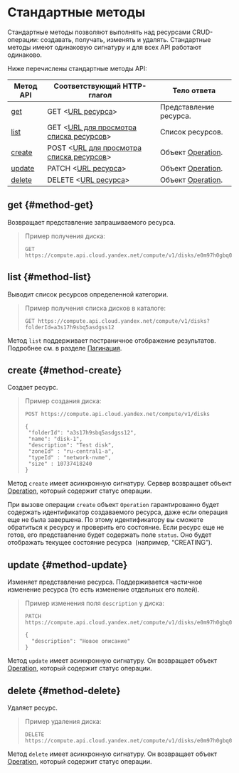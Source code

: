# Стандартные методы

Стандартные методы позволяют выполнять над ресурсами CRUD-операции: создавать, получать,
 изменять и удалять. Стандартные методы имеют одинаковую сигнатуру и для всех API работают
 одинаково.

Ниже перечислены стандартные методы API:

Метод API | Соответствующий HTTP-глагол | Тело ответа
----- | ----- | -----
[get](#method-get) | GET <[URL ресурса](resources-structure.md#url-resource)> | Представление ресурса.
[list](#method-list) | GET <[URL для просмотра списка ресурсов](resources-structure.md#listing)> | Список ресурсов.
[create](#method-create) | POST <[URL для просмотра списка ресурсов](resources-structure.md#listing)> | Объект [Operation](operation.md).
[update](#method-update) | PATCH <[URL ресурса](resources-structure.md#url-resource)> | Объект [Operation](operation.md).
[delete](#method-delete) | DELETE <[URL ресурса](resources-structure.md#url-resource)> | Объект [Operation](operation.md).

## get {#method-get}

Возвращает представление запрашиваемого ресурса.

>Пример получения диска:
>
>```
>GET https://compute.api.cloud.yandex.net/compute/v1/disks/e0m97h0gbq0foeuis03
>```

## list {#method-list}

Выводит список ресурсов определенной категории.

>Пример получения списка дисков в каталоге:
>
>```
>GET https://compute.api.cloud.yandex.net/compute/v1/disks?folderId=a3s17h9sbq5asdgss12
>```

Метод `list` поддерживает постраничное отображение результатов. Подробнее см. в разделе [Пагинация](pagination.md).


## create {#method-create}

Создает ресурс.

>Пример создания диска:
>
>```
>POST https://compute.api.cloud.yandex.net/compute/v1/disks
>
>{
>  "folderId": "a3s17h9sbq5asdgss12",
>  "name": "disk-1",
>  "description": "Test disk",
>  "zoneId" : "ru-central1-a",
>  "typeId" : "network-nvme",
>  "size" : 10737418240   
>}
>```

Метод `create` имеет асинхронную сигнатуру. Сервер возвращает объект [Operation](operation.md), который содержит статус операции.

При вызове операции `create` объект `Operation` гарантированно будет содержать идентификатор
 создаваемого ресурса, даже если операция еще не была завершена. По этому идентификатору вы
  сможете обратиться к ресурсу и проверить его состояние. Если ресурс еще не готов, его представление
   будет содержать поле `status`. Оно будет отображать текущее состояние ресурса
  (например, <q>CREATING</q>).

## update {#method-update}

Изменяет представление ресурса. Поддерживается частичное изменение ресурса (то есть изменение отдельных его полей).

>Пример изменения поля `description` у диска:
>
>```
>PATCH https://compute.api.cloud.yandex.net/compute/v1/disks/e0m97h0gbq0foeuis03
>
>{
>   "description": "Новое описание"
>}
>```
Метод `update` имеет асинхронную сигнатуру. Он возвращает объект [Operation](operation.md), который содержит статус
 операции.
## delete {#method-delete}

Удаляет ресурс.

>Пример удаления диска:
>
>```
>DELETE https://compute.api.cloud.yandex.net/compute/v1/disks/e0m97h0gbq0foeuis03
>```

Метод `delete` имеет асинхронную сигнатуру. Он возвращает объект [Operation](operation.md), который содержит статус операции.

